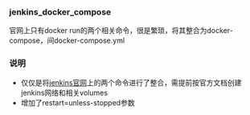 ### jenkins_docker_compose
官网上只有docker run的两个相关命令，很是繁琐，将其整合为docker-compose，间docker-compose.yml
### 说明
- 仅仅是将[jenkins官网](https://jenkins.io/doc/book/installing/)上的两个命令进行了整合，需提前按官方文档创建jenkins网络和相关volumes
- 增加了restart=unless-stopped参数

